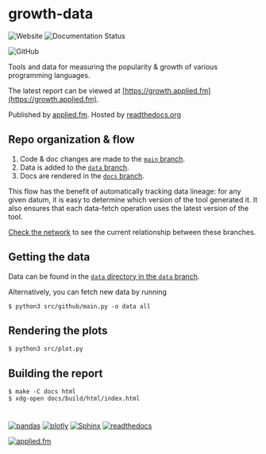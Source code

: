 # growth-data

![Website](https://img.shields.io/website?url=https%3A%2F%2Fgrowth.applied.fm)
![Documentation Status](https://readthedocs.org/projects/fm-growth/badge/?version=latest)

![GitHub](https://img.shields.io/github/license/appliedfm/growth-data)

Tools and data for measuring the popularity & growth of various programming languages.

The latest report can be viewed at [https://growth.applied.fm](https://growth.applied.fm).

Published by [applied.fm](https://applied.fm). Hosted by [readthedocs.org](https://readthedocs.org/projects/fm-growth/)

## Repo organization & flow

1. Code & doc changes are made to the [`main` branch](https://github.com/appliedfm/growth-data).
2. Data is added to the [`data` branch](https://github.com/appliedfm/growth-data/tree/data).
3. Docs are rendered in the [`docs` branch](https://github.com/appliedfm/growth-data/tree/docs).

This flow has the benefit of automatically tracking data lineage: for any given datum, it is easy to determine which version of the tool generated it. It also ensures that each data-fetch operation uses the latest version of the tool.

[Check the network](https://github.com/appliedfm/growth-data/network) to see the current relationship between these branches.

## Getting the data

Data can be found in the [`data` directory in the `data` branch](https://github.com/appliedfm/growth-data/tree/data/data).

Alternatively, you can fetch new data by running

```console
$ python3 src/github/main.py -o data all
```


## Rendering the plots

```console
$ python3 src/plot.py
```


## Building the report

```console
$ make -C docs html
$ xdg-open docs/build/html/index.html
```

#

[![pandas](https://img.shields.io/badge/-pandas-firebrick)](https://pandas.pydata.org)
[![plotly](https://img.shields.io/badge/-plotly-mediumblue)](https://plotly.com)
[![Sphinx](https://img.shields.io/badge/-Sphinx-navy)](https://www.sphinx-doc.org)
[![readthedocs](https://img.shields.io/badge/-readthedocs-slateblue)](https://readthedocs.org)

[![applied.fm](https://img.shields.io/badge/-applied.fm-orchid)](https://applied.fm)
